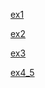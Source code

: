 [ex1](https://phanbaokhang0205.github.io/Game-Training/phase-1/get_started_with_game_develeopment/create_a_smooth_canvas_animation/ex/ex1.html)

[ex2](https://phanbaokhang0205.github.io/Game-Training/phase-1/get_started_with_game_develeopment/create_a_smooth_canvas_animation/ex/ex2.html)

[ex3](https://phanbaokhang0205.github.io/Game-Training/phase-1/get_started_with_game_develeopment/create_a_smooth_canvas_animation/ex/ex3.html)

[ex4_5](https://phanbaokhang0205.github.io/Game-Training/phase-1/get_started_with_game_develeopment/create_a_smooth_canvas_animation/ex/ex4_5.html)


